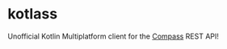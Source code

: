 # kotlass
Unofficial Kotlin Multiplatform client for the [Compass](https://compass.education/) REST API!
